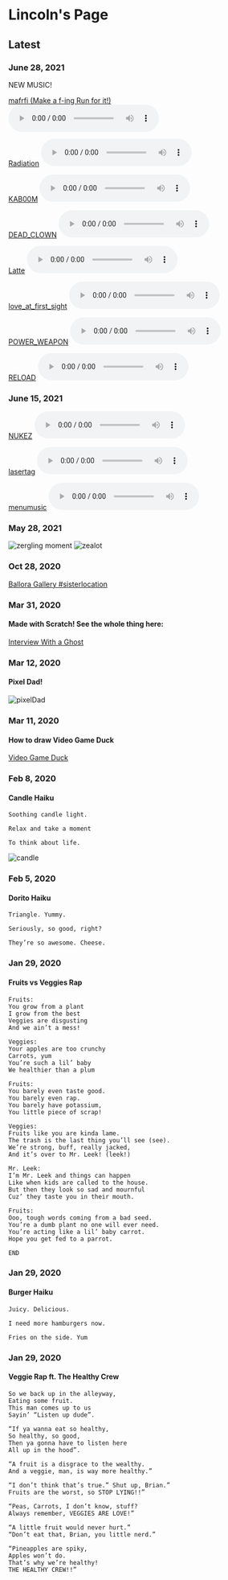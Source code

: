 # Lincoln's Page

## Latest
### June 28, 2021
NEW MUSIC! 

[mafrfi (Make a f-ing Run for it!)](/mafrfi.m4a)
<audio controls>
<source src="./mafrfi.m4a" type="audio/mpeg">
</audio>

[Radiation](/Radiation.m4a)
<audio controls>
<source src="./Radiation.m4a" type="audio/mpeg">
</audio>

[KAB00M](/KAB00M.m4a)
<audio controls>
<source src="./KAB00M.m4a" type="audio/mpeg">
</audio>

[DEAD_CLOWN](/DEAD_CLOWN.m4a)
<audio controls>
<source src="./DEAD_CLOWN.m4a" type="audio/mpeg">
</audio>

[Latte](/Latte.m4a)
<audio controls>
<source src="./Latte.m4a" type="audio/mpeg">
</audio>

[love_at_first_sight](/love_at_first_sight.m4a)
<audio controls>
<source src="./love_at_first_sight.m4a" type="audio/mpeg">
</audio>

[POWER_WEAPON](/POWER_WEAPON.m4a)
<audio controls>
<source src="./POWER_WEAPON.m4a" type="audio/mpeg">
</audio>

[RELOAD](/RELOAD.m4a)
<audio controls>
<source src="./RELOAD.m4a" type="audio/mpeg">
</audio>


### June 15, 2021
[NUKEZ](/NUKEZ.m4a)
<audio controls>
<source src="./NUKEZ.m4a" type="audio/mpeg">
</audio>

[lasertag](/lasertag.m4a)
<audio controls>
<source src="./lasertag.m4a" type="audio/mpeg">
</audio>


[menumusic](/menumusic.m4a)
<audio controls>
<source src="./menumusic.m4a" type="audio/mpeg">
</audio>
  
### May 28, 2021
![zergling moment](img/zerling.png)
![zealot](img/zealot.png)


### Oct 28, 2020

[Ballora Gallery #sisterlocation](https://scratch.mit.edu/projects/441926082/embed)


### Mar 31, 2020
#### Made with Scratch! See the whole thing here: 

[Interview With a Ghost](https://scratch.mit.edu/projects/381384076/)


### Mar 12, 2020
#### Pixel Dad!

![pixelDad](img/pixeldad.png)


### Mar 11, 2020
#### How to draw Video Game Duck

[Video Game Duck](https://docs.google.com/presentation/d/e/2PACX-1vStErkQqHgAFW8_kSAbKELhakW0YfRjUxbgHYfJFuhDmYoneAc-Em0PrAg_Eq9mBYKEkzfM6pkY5HH-/embed?start=false&loop=true&delayms=3000&slide=id.g7e7995037d_0_5) 

### Feb 8, 2020
#### Candle Haiku
```
Soothing candle light.

Relax and take a moment

To think about life.
```
![candle](img/candle.jpeg)


### Feb 5, 2020
#### Dorito Haiku

```
Triangle. Yummy.

Seriously, so good, right?

They’re so awesome. Cheese.
```


### Jan 29, 2020
#### Fruits vs Veggies Rap
```
Fruits:
You grow from a plant
I grow from the best
Veggies are disgusting
And we ain’t a mess!

Veggies:
Your apples are too crunchy
Carrots, yum
You’re such a lil’ baby
We healthier than a plum

Fruits:
You barely even taste good.
You barely even rap.
You barely have potassium,
You little piece of scrap!

Veggies:
Fruits like you are kinda lame.
The trash is the last thing you’ll see (see).
We’re strong, buff, really jacked,
And it’s over to Mr. Leek! (leek!)

Mr. Leek:
I’m Mr. Leek and things can happen
Like when kids are called to the house.
But then they look so sad and mournful
Cuz’ they taste you in their mouth.

Fruits:
Ooo, tough words coming from a bad seed.
You’re a dumb plant no one will ever need.
You’re acting like a lil’ baby carrot.
Hope you get fed to a parrot.

END
```

### Jan 29, 2020
#### Burger Haiku
```
Juicy. Delicious.

I need more hamburgers now.

Fries on the side. Yum
```


### Jan 29, 2020
#### Veggie Rap ft. The Healthy Crew 
```
So we back up in the alleyway,
Eating some fruit.
This man comes up to us
Sayin’ “Listen up dude”.

“If ya wanna eat so healthy,
So healthy, so good,
Then ya gonna have to listen here
All up in the hood”.

“A fruit is a disgrace to the wealthy.
And a veggie, man, is way more healthy.”

“I don’t think that’s true.” Shut up, Brian.”
Fruits are the worst, so STOP LYING!!”

“Peas, Carrots, I don’t know, stuff?
Always remember, VEGGIES ARE LOVE!”

“A little fruit would never hurt.”
“Don’t eat that, Brian, you little nerd.”

“Pineapples are spiky,
Apples won’t do.
That’s why we’re healthy!
THE HEALTHY CREW!!”
```
